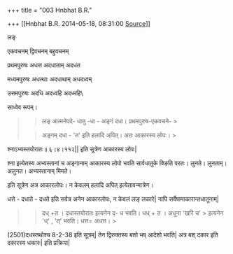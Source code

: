 +++
title = "003 Hnbhat B.R."

+++
[[Hnbhat B.R.	2014-05-18, 08:31:00 [Source](https://groups.google.com/g/samskrita/c/sxGah9FqBuY)]]



लङ्

एकवचनम् द्विवचनम् बहुवचनम्

प्रथमपुरुषः अधत्त अदधाताम् अदधत

मध्यमपुरुषः अधत्थाः अदधाथाम् अधदध्वम्

उत्तमपुरुषः अदधि अदध्वहि अदध्महि\\

  

साध्वेव रूपम्।

  

> 
> > 
> > लङ् आत्मनेपदे- धातु -धा - अङ्गं दधा। प्रथमपुरुष-एकवचने- >
> 
> > 
> >   
> > 
> > 
> > अङ्गम् दधा - 'त' इति हलादि अपित्। अतः आकारस्य लोपः। >
> 
> > 

  

श्नाऽभ्यस्तयोरातः॥ ६।४।११२\|\| इति सूत्रेण आकारस्य लोपः\|  

  

श्ना इत्येतस्य अभ्यस्तानां च अङ्गानाम् आकारस्य लोपो भवति सार्वधातुके क्ङिति परतः। लुनते। लुनताम्। अलुनत। अभ्यस्तानाम् मिमते।

  

इति सूत्रेण अत्र आकारलोपः। न केवलम् हलादि अपित् इत्येतावन्मात्रेण।

  

धत्ते - दधाते - दधते इति सर्वत्र अनेन आकारलोपः, न केवलं लङ् लकारे\| नापि सर्वेषामाकारान्तधातूनाम्\|

  

  



> 
> > 
> > दध् +त । दधास्तयोरातः इत्यनेन द- ध भवति। धध् + त । अधुना 'खरि च' > इत्यनेन 'ध्' , 'त्' भवति। धत्त= अधत्त। >
> 
> > 

  

(2501)दधस्तथोश्च  8-2-38 इति सूत्रम्\| तेन द्विरुक्तस्य बशो भष् आदेशो भवति\| अत्र बश् दकार इति दकारस्य धकारः\| इति प्रक्रिया\|

> 
> > 
> >   
> > 
> > 

